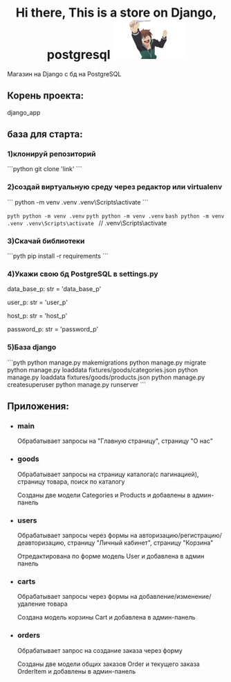 <h1 align="center">Hi there, This is a store on Django, postgresql
<img src="https://github.com/Yomorad/yomorad/blob/main/icons/pantsu-konosuba.gif" height="90"/></h1>

<p>Магазин на Django с бд на PostgreSQL</p>

<h2>Корень проекта:</h2>
<p>django_app</p>

<h2>база для старта:</h2>
<h3>1)клонируй репозиторий</h3>
```python
git clone 'link'
```
<h3>2)создай виртуальную среду через редактор или virtualenv</h3>
```
python -m venv .venv
.venv\Scripts\activate
```

```pyth python -m venv .venv```
```pyth python -m venv .venv```
```bash python -m venv .venv .venv\Scripts\activate ```
// .venv\Scripts\activate 
<h3>3)Скачай библиотеки</h3>
```pyth
pip install -r requirements
```
<h3>4)Укажи свою бд PostgreSQL в settings.py</h3>
<p>data_base_p: str = 'data_base_p'</p>
<p>user_p: str = 'user_p'</p>
<p>host_p: str = 'host_p'</p>
<p>password_p: str = 'password_p'</p>

<h3>5)База django</h3>
```pyth
python manage.py makemigrations
python manage.py migrate
python manage.py loaddata fixtures/goods/categories.json
python manage.py loaddata fixtures/goods/products.json
python manage.py createsuperuser
python manage.py runserver
```
<h2>Приложения:</h2>
<ul class="list-style-type: disc">
    <li><h3>main</h3></li>
    <p>Обрабатывает запросы на "Главную страницу", страницу "О нас"</p>
    <li><h3>goods</h3></li>
    <p>Обрабатывает запросы на страницу каталога(с пагинацией), страницу товара, поиск по каталогу</p>
    <p>Созданы две модели Categories и Products и добавлены в админ-панель</p>   
    <li><h3>users</h3></li>
    <p>Обрабатывает запросы через формы на авторизацию/регистрацию/деавторизацию, страницу "Личный кабинет", страницу "Корзина"</p>
    <p>Отредактирована по форме модель User и добавлена в админ панель</p>   
    <li><h3>carts</h3></li>
    <p>Обрабатывает запросы через формы на добавление/изменение/удаление товара</p>
    <p>Создана модель корзины Cart и добавлена в админ-панель</p>   
    <li><h3>orders</h3></li>
    <p>Обрабатывает запрос на создание заказа через форму</p>
    <p>Созданы две модели общих заказов Order и текущего заказа OrderItem и добавлены в админ-панель</p>   
</ul>
